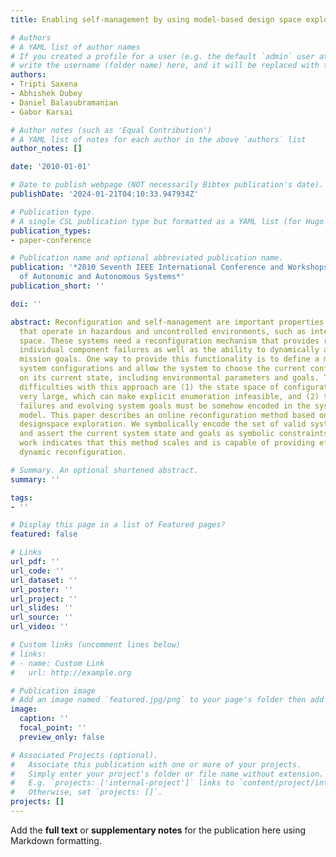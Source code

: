 ```yaml
---
title: Enabling self-management by using model-based design space exploration

# Authors
# A YAML list of author names
# If you created a profile for a user (e.g. the default `admin` user at `content/authors/admin/`), 
# write the username (folder name) here, and it will be replaced with their full name and linked to their profile.
authors:
- Tripti Saxena
- Abhishek Dubey
- Daniel Balasubramanian
- Gabor Karsai

# Author notes (such as 'Equal Contribution')
# A YAML list of notes for each author in the above `authors` list
author_notes: []

date: '2010-01-01'

# Date to publish webpage (NOT necessarily Bibtex publication's date).
publishDate: '2024-01-21T04:10:33.947934Z'

# Publication type.
# A single CSL publication type but formatted as a YAML list (for Hugo requirements).
publication_types:
- paper-conference

# Publication name and optional abbreviated publication name.
publication: '*2010 Seventh IEEE International Conference and Workshops on Engineering
  of Autonomic and Autonomous Systems*'
publication_short: ''

doi: ''

abstract: Reconfiguration and self-management are important properties for systems
  that operate in hazardous and uncontrolled environments, such as inter-planetary
  space. These systems need a reconfiguration mechanism that provides recovery from
  individual component failures as well as the ability to dynamically adapt to evolving
  mission goals. One way to provide this functionality is to define a model of alternative
  system configurations and allow the system to choose the current configuration based
  on its current state, including environmental parameters and goals. The primary
  difficulties with this approach are (1) the state space of configurations can grow
  very large, which can make explicit enumeration infeasible, and (2) the component
  failures and evolving system goals must be somehow encoded in the system configuration
  model. This paper describes an online reconfiguration method based on model-based
  designspace exploration. We symbolically encode the set of valid system configurations
  and assert the current system state and goals as symbolic constraints. Our initial
  work indicates that this method scales and is capable of providing effective online
  dynamic reconfiguration.

# Summary. An optional shortened abstract.
summary: ''

tags:
- ''

# Display this page in a list of Featured pages?
featured: false

# Links
url_pdf: ''
url_code: ''
url_dataset: ''
url_poster: ''
url_project: ''
url_slides: ''
url_source: ''
url_video: ''

# Custom links (uncomment lines below)
# links:
# - name: Custom Link
#   url: http://example.org

# Publication image
# Add an image named `featured.jpg/png` to your page's folder then add a caption below.
image:
  caption: ''
  focal_point: ''
  preview_only: false

# Associated Projects (optional).
#   Associate this publication with one or more of your projects.
#   Simply enter your project's folder or file name without extension.
#   E.g. `projects: ['internal-project']` links to `content/project/internal-project/index.md`.
#   Otherwise, set `projects: []`.
projects: []
---
```


Add the **full text** or **supplementary notes** for the publication here using Markdown formatting.
